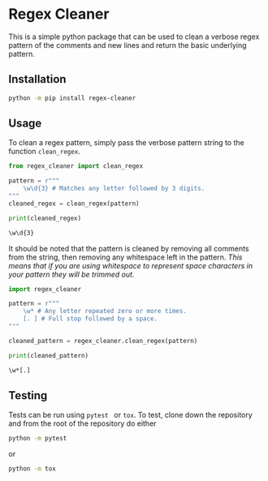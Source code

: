 # Regex Cleaner

This is a simple python package that can be used to clean a verbose regex pattern of the comments and new lines and return the basic underlying pattern.

## Installation

```bash
python -m pip install regex-cleaner
```

## Usage

To clean a regex pattern, simply pass the verbose pattern string to the function `clean_regex`.

```python
from regex_cleaner import clean_regex

pattern = r"""
    \w\d{3} # Matches any letter followed by 3 digits.
"""
cleaned_regex = clean_regex(pattern)

print(cleaned_regex)
```

```bash
\w\d{3}
```

It should be noted that the pattern is cleaned by removing all comments from the string, then removing any whitespace left in the pattern.
*This means that if you are using whitespace to represent space characters in your pattern they will be trimmed out.*

```python
import regex_cleaner

pattern = r"""
    \w* # Any letter repeated zero or more times.
    [. ] # Full stop followed by a space.
"""

cleaned_pattern = regex_cleaner.clean_regex(pattern)

print(cleaned_pattern)
```

```bash
\w*[.]
```

## Testing

Tests can be run using `pytest ` or `tox`. To test, clone down the repository and from the root of the repository do either

```bash
python -m pytest
```

or

```bash
python -m tox
```
